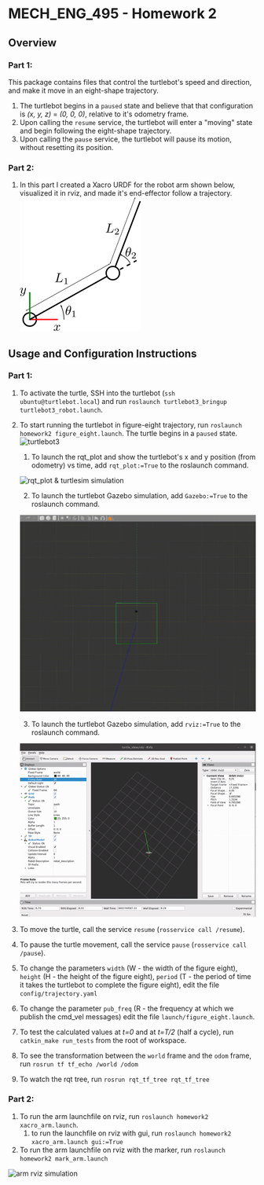 # MECH_ENG_495 - Homework 2


## Overview

### Part 1:
This package contains files that control the turtlebot's speed and direction, and make it move in an eight-shape trajectory.
1. The turtlebot begins in a `paused` state and believe that that configuration is *(x, y, z)* = *(0, 0, 0)*, relative to it's odometry frame.
2. Upon calling the `resume` service, the turtlebot will enter a "moving" state and begin following the eight-shape trajectory.
3. Upon calling the `pause` service, the turtlebot will pause its motion, without resetting its position.

### Part 2:
1. In this part I created a Xacro URDF for the robot arm shown below, visualized it in rviz, and made it's end-effector follow a trajectory.
![A two link robot arm](https://github.com/YaelBenShalom/Turtle-Trajectories-and-Xacro-ARM/blob/master/images/twolink.png)


## Usage and Configuration Instructions

### Part 1:

1. To activate the turtle, SSH into the turtlebot (`ssh ubuntu@turtlebot.local`) and run `roslaunch turtlebot3_bringup turtlebot3_robot.launch`.
2. To start running the turtlebot in figure-eight trajectory, run `roslaunch homework2 figure_eight.launch`. The turtle begins in a `paused` state. <br/> ![turtlebot3](https://github.com/YaelBenShalom/Turtle-Trajectories-and-Xacro-ARM/blob/master/GIFs/turtlebot3.gif)

    1. To launch the rqt_plot and show the turtlebot's x and y position (from odometry) vs time, add `rqt_plot:=True` to the roslaunch command.

    ![rqt_plot & turtlesim simulation](https://github.com/YaelBenShalom/Turtle-Trajectories-and-Xacro-ARM/blob/master/GIFs/robot_turtlesim.gif)

    2. To launch the turtlebot Gazebo simulation, add `Gazebo:=True` to the roslaunch command.

    ![gazebo simulation](https://github.com/YaelBenShalom/Turtle-Trajectories-and-Xacro-ARM/blob/master/GIFs/robot_gazebo.gif)

    3. To launch the turtlebot Gazebo simulation, add `rviz:=True` to the roslaunch command.

    ![rviz simulation](https://github.com/YaelBenShalom/Turtle-Trajectories-and-Xacro-ARM/blob/master/GIFs/robot_rviz.gif)

3. To move the turtle, call the service `resume` (`rosservice call /resume`).
4. To pause the turtle movement, call the service `pause` (`rosservice call /pause`).
5. To change the parameters `width` (W - the width of the figure eight), `height` (H - the height of the figure eight), `period` (T - the period of time it takes the turtlebot to complete the figure eight), edit the file `config/trajectory.yaml`
6. To change the parameter `pub_freq` (R - the frequency at which we publish the cmd_vel messages) edit the file `launch/figure_eight.launch`.
7. To test the calculated values at *t=0* and at *t=T/2* (half a cycle), run `catkin_make run_tests` from the root of workspace.
8. To see the transformation between the `world` frame and the `odom` frame, run `rosrun tf tf_echo /world /odom`
9. To watch the rqt tree, run `rosrun rqt_tf_tree rqt_tf_tree`

### Part 2:

1. To run the arm launchfile on rviz, run `roslaunch homework2 xacro_arm.launch`.
    1. to run the launchfile on rviz with gui, run `roslaunch homework2 xacro_arm.launch gui:=True`
2. To run the arm launchfile on rviz with the marker, run `roslaunch homework2 mark_arm.launch`

![arm rviz simulation](https://github.com/YaelBenShalom/Turtle-Trajectories-and-Xacro-ARM/blob/master/GIFs/arm_rviz.gif)
